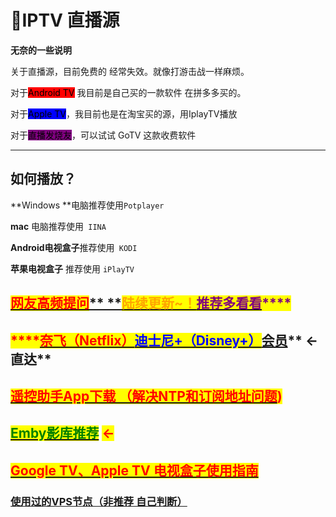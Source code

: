# 💚IPTV 直播源

**无奈的一些说明**

关于直播源，目前免费的 经常失效。就像打游击战一样麻烦。

对于<mark style="background-color:red;">Android TV</mark> 我目前是自己买的一款软件 在拼多多买的。

对于<mark style="background-color:blue;">Apple TV</mark>，我目前也是在淘宝买的源，用IplayTV播放

对于<mark style="background-color:purple;">直播发烧友</mark>，可以试试 GoTV 这款收费软件

****

## &#x20;如何播放？

**Windows **电脑推荐使用`Potplayer`

&#x20;**mac** 电脑推荐使用` IINA`

&#x20;**Android电视盒子**推荐使用` KODI`

&#x20;**苹果电视盒子** 推荐使用 `iPlayTV`

## [<mark style="color:red;">**网友高频提问**</mark>** **<mark style="color:orange;">**陆续更新\~！**</mark><mark style="color:purple;">**推荐多看看**</mark>](gao-pin-ti-wen.md)<mark style="color:purple;">****</mark>

## <mark style="color:red;">****</mark>[<mark style="color:red;">**奈飞（Netflix）**</mark><mark style="color:blue;">**迪士尼+（Disney+）**</mark>**会员**](liu-mei-ti-he-zu-ping-tai.md#nai-fei-pro-gong-zhong-hao-netflix+youtube+spotify-deng-liu-mei-ti-he-zu)**  ←直达**

## <mark style="color:red;"></mark>[<mark style="color:red;">遥控助手App下载 （解决NTP和订阅地址问题</mark>](11.md)<mark style="color:red;">)</mark>

## <mark style="color:green;"></mark>[<mark style="color:green;">Emby影库推荐</mark>](iptv-zhi-bo-yuan.md#undefined) <mark style="color:red;">←</mark>

## <mark style="color:red;"></mark>[<mark style="color:red;">Google TV、Apple TV 电视盒子使用指南</mark>](dian-shi-he-zi-tui-jian/google-tv.md)<mark style="color:red;"></mark>

### &#x20;[使用过的VPS节点（非推荐 自己判断）](https://i.sw17.icu/9Wy)
